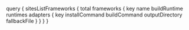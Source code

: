 query {
    sitesListFrameworks {
        total
        frameworks {
            key
            name
            buildRuntime
            runtimes
            adapters {
                key
                installCommand
                buildCommand
                outputDirectory
                fallbackFile
            }
        }
    }
}

